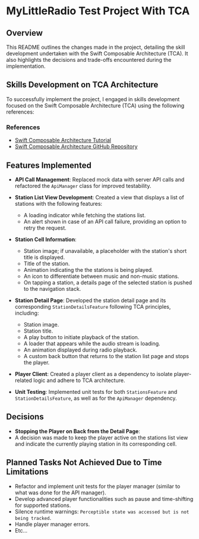 # MyLittleRadio Test Project With TCA

## Overview
This README outlines the changes made in the project, detailing the skill development undertaken with the Swift Composable Architecture (TCA). It also highlights the decisions and trade-offs encountered during the implementation.

## Skills Development on TCA Architecture
To successfully implement the project, I engaged in skills development focused on the Swift Composable Architecture (TCA) using the following references:

### References
- [Swift Composable Architecture Tutorial](https://pointfreeco.github.io/swift-composable-architecture/main/tutorials/meetcomposablearchitecture)
- [Swift Composable Architecture GitHub Repository](https://github.com/pointfreeco/swift-composable-architecture)

## Features Implemented

- **API Call Management**: Replaced mock data with server API calls and refactored the `ApiManager` class for improved testability.
  
- **Station List View Development**: Created a view that displays a list of stations with the following features:
  - A loading indicator while fetching the stations list.
  - An alert shown in case of an API call failure, providing an option to retry the request.

- **Station Cell Information**:
  - Station image; if unavailable, a placeholder with the station's short title is displayed.
  - Title of the station.
  - Animation indicating the the stations is being played.
  - An icon to differentiate between music and non-music stations.
  - On tapping a station, a details page of the selected station is pushed to the navigation stack.

- **Station Detail Page**: Developed the station detail page and its corresponding `StationDetailsFeature` following TCA principles, including:
  - Station image.
  - Station title.
  - A play button to initiate playback of the station.
  - A loader that appears while the audio stream is loading.
  - An animation displayed during radio playback.
  - A custom back button that returns to the station list page and stops the player.

- **Player Client**: Created a player client as a dependency to isolate player-related logic and adhere to TCA architecture.

- **Unit Testing**: Implemented unit tests for both `StationsFeature` and `StationDetailsFeature`, as well as for the `ApiManager` dependency.

## Decisions

- **Stopping the Player on Back from the Detail Page**:
- A decision was made to keep the player active on the stations list view and indicate the currently playing station in its corresponding cell.

## Planned Tasks Not Achieved Due to Time Limitations

- Refactor and implement unit tests for the player manager (similar to what was done for the API manager).
- Develop advanced player functionalities such as pause and time-shifting for supported stations.
- Silence runtime warnings: `Perceptible state was accessed but is not being tracked`.
- Handle player manager errors.
- Etc...
